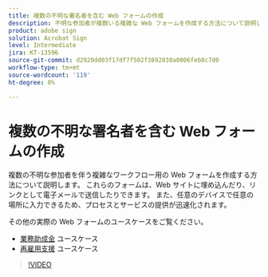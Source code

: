 ```yaml
---
title: 複数の不明な署名者を含む Web フォームの作成
description: 不明な参加者が複数いる複雑な Web フォームを作成する方法について説明します。
product: adobe sign
solution: Acrobat Sign
level: Intermediate
jira: KT-13596
source-git-commit: d2920dd03f17df7f502f3892838a0006feb8c7d0
workflow-type: tm+mt
source-wordcount: '119'
ht-degree: 0%

---
```


# 複数の不明な署名者を含む Web フォームの作成

複数の不明な参加者を伴う複雑なワークフロー用の Web フォームを作成する方法について説明します。 これらのフォームは、Web サイトに埋め込んだり、リンクとして電子メールで送信したりできます。 また、任意のデバイスで任意の場所に入力できるため、プロセスとサービスの提供が迅速化されます。

その他の実際の Web フォームのユースケースをご覧ください。

* [業務助成金](https://experienceleague.adobe.com/docs/document-cloud-learn/sign-learning-hub/expand/recipes/gov/usecasegovgrants.html?lang=en) ユースケース
* [再雇用支援](https://experienceleague.adobe.com/docs/document-cloud-learn/sign-learning-hub/expand/recipes/gov/usecasegovreemployment.html?lang=en) ユースケース

>[!VIDEO](https://video.tv.adobe.com/v/3421619?quality=12&learn=on&hidetitle=true)
